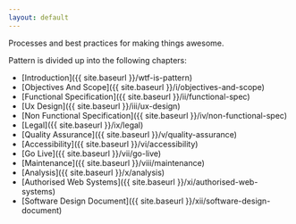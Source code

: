 ```yaml
---
layout: default
---
```


Processes and best practices for making things awesome.

Pattern is divided up into the following chapters:

- [Introduction]({{ site.baseurl }}/wtf-is-pattern)
- [Objectives And Scope]({{ site.baseurl }}/i/objectives-and-scope)
- [Functional Specification]({{ site.baseurl }}/ii/functional-spec)
- [Ux Design]({{ site.baseurl }}/iii/ux-design)
- [Non Functional Specification]({{ site.baseurl }}/iv/non-functional-spec)
- [Legal]({{ site.baseurl }}/ix/legal)
- [Quality Assurance]({{ site.baseurl }}/v/quality-assurance)
- [Accessibility]({{ site.baseurl }}/vi/accessibility)
- [Go Live]({{ site.baseurl }}/vii/go-live)
- [Maintenance]({{ site.baseurl }}/viii/maintenance)
- [Analysis]({{ site.baseurl }}/x/analysis)
- [Authorised Web Systems]({{ site.baseurl }}/xi/authorised-web-systems)
- [Software Design Document]({{ site.baseurl }}/xii/software-design-document)
